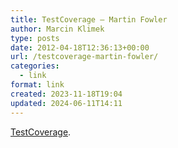 ```yaml
---
title: TestCoverage – Martin Fowler
author: Marcin Klimek
type: posts
date: 2012-04-18T12:36:13+00:00
url: /testcoverage-martin-fowler/
categories:
  - link
format: link
created: 2023-11-18T19:04
updated: 2024-06-11T14:11
---
```

[TestCoverage][1].

 [1]: http://martinfowler.com/bliki/TestCoverage.html